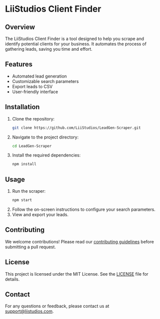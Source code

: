 # LiiStudios Client Finder

## Overview
The LiiStudios Client Finder is a tool designed to help you scrape and identify potential clients for your business. It automates the process of gathering leads, saving you time and effort.

## Features
- Automated lead generation
- Customizable search parameters
- Export leads to CSV
- User-friendly interface

## Installation
1. Clone the repository:
    ```bash
    git clone https://github.com/LiiStudios/LeadGen-Scraper.git
    ```
2. Navigate to the project directory:
    ```bash
    cd LeadGen-Scraper
    ```
3. Install the required dependencies:
    ```bash
    npm install
    ```

## Usage
1. Run the scraper:
    ```bash
    npm start
    ```
2. Follow the on-screen instructions to configure your search parameters.
3. View and export your leads.

## Contributing
We welcome contributions! Please read our [contributing guidelines](CONTRIBUTING.md) before submitting a pull request.

## License
This project is licensed under the MIT License. See the [LICENSE](LICENSE) file for details.

## Contact
For any questions or feedback, please contact us at support@liistudios.com.

